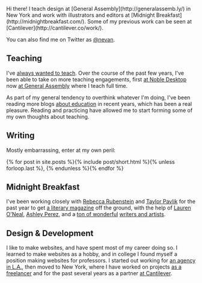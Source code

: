 ---
---

<p class="lede" markdown="1">Hi there! I teach design at [General Assembly](http://generalassemb.ly/) in New York and work with illustrators and editors at [Midnight Breakfast](http://midnightbreakfast.com/). Some of my previous work can be seen at [Cantilever](http://cantilever.co/work/).</p>

You can also find me on Twitter as <a href="https://twitter.com/nevan" rel="me">@nevan</a>.


Teaching
--------

I've [always wanted to teach](/teaching/). Over the course of the past few years, I've been able to take on more teaching engagements, first [at Noble Desktop](/noble/) now [at General Assembly](/ga/) where I teach full time.

As part of my general tendency to overthink whatever I'm doing, I've been reading more blogs [about education](/education/) in recent years, which has been a real pleasure. Reading and practicing have allowed me to start forming some of my own thoughts about teaching.

Writing
-------

Mostly embarrassing, enter at my own peril:

{% for post in site.posts %}{% include post/short.html %}{% unless forloop.last %}, {% endunless %}{% endfor %}


Midnight Breakfast
------------------

I've been working closely with [Rebecca Rubenstein](http://rebeccarubenstein.com) and [Taylor Pavlik](https://twitter.com/FTPavlik) for the past year to get [a literary magazine](/publishing/) off the ground, with the help of [Lauren O'Neal](https://twitter.com/laureneoneal), [Ashley Perez](https://twitter.com/artscollide), and a [ton of wonderful](/midnightbreakfast/) [writers and artists](http://midnightbreakfast.com/contributors).


Design & Development
--------------------

I like to make websites, and have spent most of my career doing so. I learned to make websites as a hobby, and in college I found myself a position making websites for professors. I started out working for [an agency in L.A.](/la/), then moved to New York, where I have worked on projects [as a freelancer](/freelance/) and for the past several years as a partner [at Cantilever](/cantilever/).